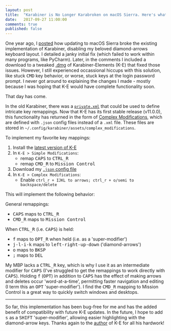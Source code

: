 ```yaml
---
layout: post
title:  "Karabiner is No Longer Karabroken on macOS Sierra. Here's what I normally do."
date:   2017-09-27 11:00:00
comments: true
published: false
---
```

One year ago, I [posted][oldpost] how updating to macOS Sierra broke the existing implementation of Karabiner, disabling my beloved diamond-arrows keyboard layout. I detailed a janky initial fix (which failed to work within many programs, like PyCharm). Later, in the comments I included a download to a tweaked [.dmg][dmg] of Karabiner-Elements (K-E) that fixed those issues. However, I still experienced occassional hiccups with this solution, like stuck <kbd>CMD</kbd> key behavior, or worse, stuck keys at the login password prompt. I never got around to explaining the changes I made - mostly because I was hoping that K-E would have complete functionality soon.

That day has come.

<!--more-->
In the old Karabiner, there was a [`private.xml`][private] that could be used to define intricate key remappings. Now that K-E has its first stable release (v11.0.0), this functionality has returned in the form of [Complex Modifications][comp-mods], which are defined with `.json` config files instead of a `.xml` file. These files are stored in `~/.config/karabiner/assets/complex_modifications`.

To implement my favorite key mappings:

1. Install the [latest version of K-E][ke_download]
2. In `K-E > Simple Modifications`:
	- remap <kbd>CAPS</kbd> to <kbd>CTRL_R</kbd>
	- remap <kbd>CMD_R</kbd> to <kbd>Mission Control</kbd>
3. Download my [`.json` config file][json]
4. In `K-E > Complex Modifications`:
	- Enable `ctrl_r + IJKL to arrows; ctrl_r + o/semi to backspace/delete`

This will implement the following behavior:

General remappings:
- <kbd>CAPS</kbd> maps to <kbd>CTRL_R</kbd> 
- <kbd>CMD_R</kbd> maps to <kbd>Mission Control</kbd>

When <kbd>CTRL_R</kbd> (i.e. <kbd>CAPS</kbd>) is held:
- <kbd>f</kbd> maps to <kbd>OPT_R</kbd> when held (i.e. as a 'super-modifier')
- <kbd>j-l-i-k</kbd> maps to <kbd>left-right-up-down</kbd> ('diamond-arrows')
- <kbd>o</kbd> maps to <kbd>BKSP</kbd>
- <kbd>;</kbd> maps to <kbd>DEL</kbd>

My MBP lacks a <kbd>CTRL_R</kbd> key, which is why I use it as an intermediate modifier for <kbd>CAPS</kbd> (I've struggled to get the remappings to work directly with <kbd>CAPS</kbd>). Holding <kbd>f</kbd> (<kbd>OPT</kbd>) in addition to <kbd>CAPS</kbd> has the effect of making arrows and deletes occur 'word-at-a-time', permitting faster navigation and editing (I term this an <kbd>OPT</kbd> 'super-modifier'). I find the <kbd>CMD_R</kbd> mapping to Mission Control is a great way to quickly switch windows and desktops. 

***
So far, this implementation has been bug-free for me and has the added benefit of compatibility with future K-E updates. In the future, I hope to add <kbd>s</kbd> as a <kbd>SHIFT</kbd> 'super-modifier', allowing easier highlighting with the diamond-arrow keys. Thanks again to the [author][author] of K-E for all his hardwork!

[oldpost]: http://slongwell.github.io/articles/2016-09/karabiner-workaround
[dmg]: http://disq.us/p/1eflhzc

[comp-mods]: https://github.com/pqrs-org/KE-complex_modifications
[ke_download]: https://pqrs.org/osx/karabiner/index.html
[json]: karabiner://karabiner/assets/complex_modifications/import?url=slongwell.github.io/files/sal-diamond.json

[private]: /files/private.xml
[author]: https://pqrs.org/profile.html.en
